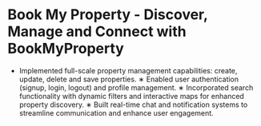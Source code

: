 # Book My Property - Discover, Manage and Connect with BookMyProperty
* Implemented full-scale property management capabilities: create, update, delete and save properties.
∗ Enabled user authentication (signup, login, logout) and profile management.
∗ Incorporated search functionality with dynamic filters and interactive maps for enhanced property discovery.
∗ Built real-time chat and notification systems to streamline communication and enhance user engagement.
